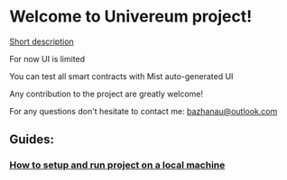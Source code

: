 # Welcome to Univereum project!

[Short description](https://github.com/frostiq/univereum/wiki/Short-description)

For now UI is limited

You can test all smart contracts with Mist auto-generated UI

Any contribution to the project are greatly welcome!

For any questions don't hesitate to contact me: bazhanau@outlook.com

## Guides:

### [How to setup and run project on a local machine](https://github.com/frostiq/univereum/wiki/How-to-setup-and-run-project-on-a-local-machine)
